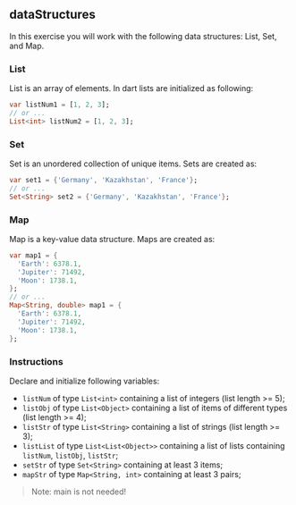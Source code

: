 ## dataStructures

In this exercise you will work with the following data structures: List, Set, and Map.

### List

List is an array of elements. In dart lists are initialized as following:

```dart
var listNum1 = [1, 2, 3];
// or ...
List<int> listNum2 = [1, 2, 3];
```

### Set

Set is an unordered collection of unique items. Sets are created as:

```dart
var set1 = {'Germany', 'Kazakhstan', 'France'};
// or ...
Set<String> set2 = {'Germany', 'Kazakhstan', 'France'};
```

### Map

Map is a key-value data structure. Maps are created as:

```dart
var map1 = {
  'Earth': 6378.1,
  'Jupiter': 71492,
  'Moon': 1738.1,
};
// or ...
Map<String, double> map1 = {
  'Earth': 6378.1,
  'Jupiter': 71492,
  'Moon': 1738.1,
};
```

### Instructions

Declare and initialize following variables:

- `listNum` of type `List<int>` containing a list of integers (list length >= 5);
- `listObj` of type `List<Object>` containing a list of items of different types (list length >= 4);
- `listStr` of type `List<String>` containing a list of strings (list length >= 3);
- `listList` of type `List<List<Object>>` containing a list of lists containing `listNum`, `listObj`, `listStr`;
- `setStr` of type `Set<String>` containing at least 3 items;
- `mapStr` of type `Map<String, int>` containing at least 3 pairs;

> Note: main is not needed!
